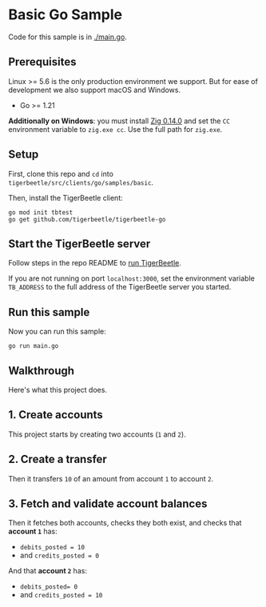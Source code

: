 <!-- This file is generated by [/src/scripts/client_readmes.zig](/src/scripts/client_readmes.zig). -->
# Basic Go Sample

Code for this sample is in [./main.go](./main.go).

## Prerequisites

Linux >= 5.6 is the only production environment we
support. But for ease of development we also support macOS and Windows.
* Go >= 1.21

**Additionally on Windows**: you must install [Zig
0.14.0](https://ziglang.org/download/#release-0.14.0) and set the
`CC` environment variable to `zig.exe cc`. Use the full path for
`zig.exe`.

## Setup

First, clone this repo and `cd` into `tigerbeetle/src/clients/go/samples/basic`.

Then, install the TigerBeetle client:

```console
go mod init tbtest
go get github.com/tigerbeetle/tigerbeetle-go
```

## Start the TigerBeetle server

Follow steps in the repo README to [run
TigerBeetle](/README.md#running-tigerbeetle).

If you are not running on port `localhost:3000`, set
the environment variable `TB_ADDRESS` to the full
address of the TigerBeetle server you started.

## Run this sample

Now you can run this sample:

```console
go run main.go
```

## Walkthrough

Here's what this project does.

## 1. Create accounts

This project starts by creating two accounts (`1` and `2`).

## 2. Create a transfer

Then it transfers `10` of an amount from account `1` to
account `2`.

## 3. Fetch and validate account balances

Then it fetches both accounts, checks they both exist, and
checks that **account `1`** has:
 * `debits_posted = 10`
 * and `credits_posted = 0`

And that **account `2`** has:
 * `debits_posted= 0`
 * and `credits_posted = 10`
